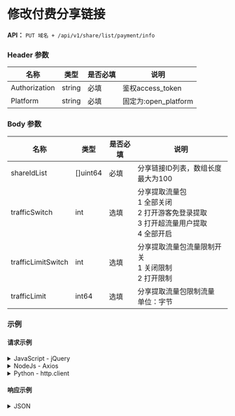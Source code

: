 # 修改付费分享链接

**API：** `PUT 域名 + /api/v1/share/list/payment/info`

### Header 参数

| 名称          | 类型   | 是否必填 | 说明               |
|---------------|--------|----------|--------------------|
| Authorization | string | 必填     | 鉴权access\_token   |
| Platform      | string | 必填     | 固定为:open\_platform |

### Body 参数

| 名称               | 类型       | 是否必填 | 说明                                                                                              |
|--------------------|------------|----------|---------------------------------------------------------------------------------------------------|
| shareIdList        | \[\]uint64 | 必填     | 分享链接ID列表，数组长度最大为100                                                                   |
| trafficSwitch      | int        | 选填     | 分享提取流量包<br>1 全部关闭<br>2 打开游客免登录提取<br>3 打开超流量用户提取<br>4 全部开启           |
| trafficLimitSwitch | int        | 选填     | 分享提取流量包流量限制开关<br>1 关闭限制<br>2 打开限制                                              |
| trafficLimit       | int64      | 选填     | 分享提取流量包限制流量<br>单位：字节                                                               |

### 示例

#### 请求示例

<details>
<summary>JavaScript - jQuery</summary>

```javascript
var settings = {
  "url": "https://open-api.123pan.com/api/v1/share/list/payment/info",
  "method": "PUT",
  "timeout": 0,
  "headers": {
    "Content-Type": "application/json",
    "Platform": "open_platform",
    "Authorization": "Bearer eyJhbGciOiJIUzI1NiIsInR5cCI6IkpXVCJ9.eyJl...(过长省略)"
  },
  "data": JSON.stringify({
    "shareIdList": [
      87187530
    ],
    "trafficSwitch": 2,
    "trafficLimitSwitch": 2,
    "trafficLimit": 1073741824
  }),
};

$.ajax(settings).done(function (response) {
  console.log(response);
});
```

</details>

<details>
<summary>NodeJs - Axios</summary>

```javascript
const axios = require('axios');
let data = JSON.stringify({
  "shareIdList": [
    87187530
  ],
  "trafficSwitch": 2,
  "trafficLimitSwitch": 2,
  "trafficLimit": 1073741824
});

let config = {
  method: 'put',
  maxBodyLength: Infinity,
  url: 'https://open-api.123pan.com/api/v1/share/list/payment/info',
  headers: {
    'Content-Type': 'application/json',
    'Platform': 'open_platform',
    'Authorization': 'Bearer eyJhbGciOiJIUzI1NiIsInR5cCI6IkpXVCJ9.eyJl...(过长省略)'
  },
  data : data
};

axios.request(config)
.then((response) => {
  console.log(JSON.stringify(response.data));
})
.catch((error) => {
  console.log(error);
});
```

</details>

<details>
<summary>Python - http.client</summary>

```python
import http.client
import json

conn = http.client.HTTPSConnection("open-api.123pan.com")
payload = json.dumps({
  "shareIdList": [
    87187530
  ],
  "trafficSwitch": 2,
  "trafficLimitSwitch": 2,
  "trafficLimit": 1073741824
})
headers = {
  'Content-Type': 'application/json',
  'Platform': 'open_platform',
  'Authorization': 'Bearer eyJhbGciOiJIUzI1NiIsInR5cCI6IkpXVCJ9.eyJl...(过长省略)'
}
conn.request("PUT", "/api/v1/share/list/payment/info", payload, headers)
res = conn.getresponse()
data = res.read()
print(data.decode("utf-8"))
```

</details>

#### 响应示例

<details>
<summary>JSON</summary>

```json
{
  "code": 0,
  "message": "ok",
  "data": null,
  "x-traceID": "89eb527f-83d3-4727-8abd-26f299e6a1e8_kong-db-5898fdd8c6-d258b"
}
```

</details>
